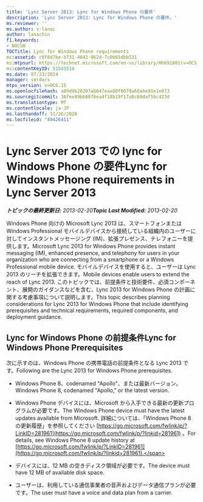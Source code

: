 ```yaml
---
title: 'Lync Server 2013: Lync for Windows Phone の要件'
description: 'Lync Server 2013: Lync for Windows Phone の要件。'
ms.reviewer: ''
ms.author: v-lanac
author: lanachin
f1.keywords:
- NOCSH
TOCTitle: Lync for Windows Phone requirements
ms:assetid: c0f8d7be-b731-4842-862d-7c0665dbb531
ms:mtpsurl: https://technet.microsoft.com/en-us/library/Hh691001(v=OCS.15)
ms:contentKeyID: 51541514
ms.date: 07/23/2014
manager: serdars
mtps_version: v=OCS.15
ms.openlocfilehash: a09d9b20207ab647eaa80f0078a68abe91e1e073
ms.sourcegitcommit: 36fee89bb887bea4f18b19f17a8c69daf5bc423d
ms.translationtype: MT
ms.contentlocale: ja-JP
ms.lasthandoff: 11/26/2020
ms.locfileid: "49426411"
---
```

# <a name="lync-for-windows-phone-requirements-in-lync-server-2013"></a><span data-ttu-id="75681-103">Lync Server 2013 での lync for Windows Phone の要件</span><span class="sxs-lookup"><span data-stu-id="75681-103">Lync for Windows Phone requirements in Lync Server 2013</span></span>

<div data-xmlns="http://www.w3.org/1999/xhtml">

<div class="topic" data-xmlns="http://www.w3.org/1999/xhtml" data-msxsl="urn:schemas-microsoft-com:xslt" data-cs="https://msdn.microsoft.com/">

<div data-asp="https://msdn2.microsoft.com/asp">



</div>

<div id="mainSection">

<div id="mainBody"><span data-ttu-id="75681-104">

<span> </span></span><span class="sxs-lookup"><span data-stu-id="75681-104">

<span> </span></span></span>

<span data-ttu-id="75681-105">_**トピックの最終更新日:** 2013-02-20_</span><span class="sxs-lookup"><span data-stu-id="75681-105">_**Topic Last Modified:** 2013-02-20_</span></span>

<span data-ttu-id="75681-106">Windows Phone 向けの Microsoft Lync 2013 は、スマートフォンまたは Windows Professional モバイルデバイスから接続している組織内のユーザーに対してインスタントメッセージング (IM)、拡張プレゼンス、テレフォニーを提供します。</span><span class="sxs-lookup"><span data-stu-id="75681-106">Microsoft Lync 2013 for Windows Phone provides instant messaging (IM), enhanced presence, and telephony for users in your organization who are connecting from a smartphone or a Windows Professional mobile device.</span></span> <span data-ttu-id="75681-107">モバイルデバイスを使用すると、ユーザーは Lync 2013 のリーチを拡張できます。</span><span class="sxs-lookup"><span data-stu-id="75681-107">Mobile devices enable users to extend the reach of Lync 2013.</span></span> <span data-ttu-id="75681-108">このトピックでは、前提条件と技術要件、必須コンポーネント、展開のガイダンスなどを含む、Lync 2013 for Windows Phone の計画に関する考慮事項について説明します。</span><span class="sxs-lookup"><span data-stu-id="75681-108">This topic describes planning considerations for Lync 2013 for Windows Phone that include identifying prerequisites and technical requirements, required components, and deployment guidance.</span></span>

<div>

## <a name="lync-for-windows-phone-prerequisites"></a><span data-ttu-id="75681-109">Lync for Windows Phone の前提条件</span><span class="sxs-lookup"><span data-stu-id="75681-109">Lync for Windows Phone Prerequisites</span></span>

<span data-ttu-id="75681-110">次に示すのは、Windows Phone の携帯電話の前提条件となる Lync 2013 です。</span><span class="sxs-lookup"><span data-stu-id="75681-110">Following are the Lync 2013 for Windows Phone prerequisites.</span></span>

  - <span data-ttu-id="75681-111">Windows Phone 8、codenamed "Apollo"、または最新バージョン。</span><span class="sxs-lookup"><span data-stu-id="75681-111">Windows Phone 8, codenamed "Apollo," or the latest version.</span></span>

  - <span data-ttu-id="75681-112">Windows Phone デバイスには、Microsoft から入手できる最新の更新プログラムが必要です。</span><span class="sxs-lookup"><span data-stu-id="75681-112">The Windows Phone device must have the latest updates available from Microsoft.</span></span> <span data-ttu-id="75681-113">詳細については、「Windows Phone 8 の更新履歴」を参照してください [https://go.microsoft.com/fwlink/p/?LinkID=281961](https://go.microsoft.com/fwlink/p/?linkid=281961) 。</span><span class="sxs-lookup"><span data-stu-id="75681-113">For details, see Windows Phone 8 update history at [https://go.microsoft.com/fwlink/p/?LinkID=281961](https://go.microsoft.com/fwlink/p/?linkid=281961).</span></span>

  - <span data-ttu-id="75681-114">デバイスには、12 MB の空きディスク領域が必要です。</span><span class="sxs-lookup"><span data-stu-id="75681-114">The device must have 12 MB of available disk space.</span></span>

  - <span data-ttu-id="75681-115">ユーザーは、利用している通信事業者の音声およびデータ通信プランが必要です。</span><span class="sxs-lookup"><span data-stu-id="75681-115">The user must have a voice and data plan from a carrier.</span></span>

<span data-ttu-id="75681-116"></div>

</div>

<span> </span>

</div>

</div>

</span><span class="sxs-lookup"><span data-stu-id="75681-116"></div>

</div>

<span> </span>

</div>

</div>

</span></span></div>

